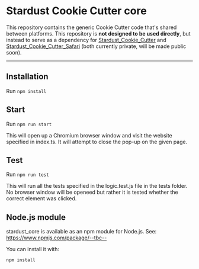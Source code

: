 # Stardust Cookie Cutter core
This repository contains the generic Cookie Cutter code that's shared between platforms. This repository is __not designed to be used directly__, but instead to serve as a dependency for [Stardust_Cookie_Cutter](https://github.com/strdst-org/Stardust_Cookie_Cutter) and [Stardust_Cookie_Cutter_Safari](https://github.com/strdst-org/Stardust_Cookie_Cutter_Safari) (both currently private, will be made public soon).

---

## Installation

Run `npm install`

## Start

Run `npm run start`


This will open up a Chromium browser window and visit the website specified in index.ts. It will attempt to close the pop-up on the given page.

## Test

Run `npm run test`


This will run all the tests specified in the logic.test.js file in the tests folder. No browser window will be openeed but rather it is tested whether the correct element was clicked.

## Node.js module

stardust_core is available as an npm module for Node.js. See: https://www.npmjs.com/package/--tbc--

You can install it with:
```
npm install 
```